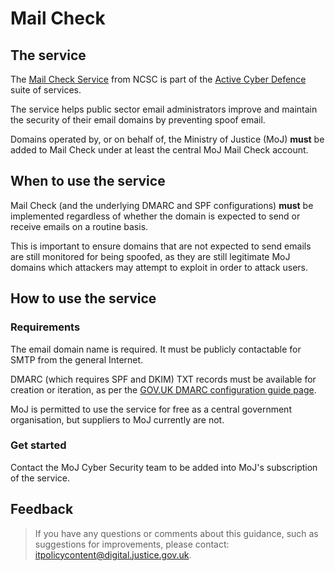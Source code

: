 # Mail Check

## The service

The [Mail Check Service](https://www.ncsc.gov.uk/blog-post/helping-secure-public-sector-email-mail-check) from NCSC is part of the [Active Cyber Defence](https://www.ncsc.gov.uk/blog-post/active-cyber-defence-tackling-cyber-attacks-uk) suite of services.

The service helps public sector email administrators improve and maintain the security of their email domains by preventing spoof email.

Domains operated by, or on behalf of, the Ministry of Justice \(MoJ\) **must** be added to Mail Check under at least the central MoJ Mail Check account.

## When to use the service

Mail Check \(and the underlying DMARC and SPF configurations\) **must** be implemented regardless of whether the domain is expected to send or receive emails on a routine basis.

This is important to ensure domains that are not expected to send emails are still monitored for being spoofed, as they are still legitimate MoJ domains which attackers may attempt to exploit in order to attack users.

## How to use the service

### Requirements

The email domain name is required. It must be publicly contactable for SMTP from the general Internet.

DMARC \(which requires SPF and DKIM\) TXT records must be available for creation or iteration, as per the [GOV.UK DMARC configuration guide page](https://www.gov.uk/guidance/set-up-government-email-services-securely#create-and-iterate-dmarc-records).

MoJ is permitted to use the service for free as a central government organisation, but suppliers to MoJ currently are not.

### Get started

Contact the MoJ Cyber Security team to be added into MoJ's subscription of the service.

## Feedback

> If you have any questions or comments about this guidance, such as suggestions for improvements, please contact: [itpolicycontent@digital.justice.gov.uk](mailto:itpolicycontent@digital.justice.gov.uk).

